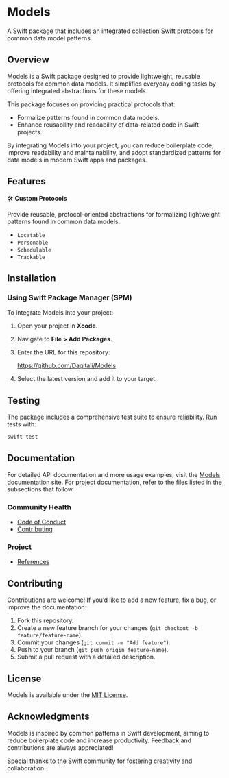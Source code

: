 # Models

A Swift package that includes an integrated collection Swift protocols for common data model
patterns.

## Overview

Models is a Swift package designed to provide lightweight, reusable protocols for common data
models.  It simplifies everyday coding tasks by offering integrated abstractions for these models.

This package focuses on providing practical protocols that:

* Formalize patterns found in common data models.
* Enhance reusability and readability of data-related code in Swift projects.

By integrating Models into your project, you can reduce boilerplate code, improve readability and
maintainability, and adopt standardized patterns for data models in modern Swift apps and packages.

## Features

🛠 **Custom Protocols**

Provide reusable, protocol-oriented abstractions for formalizing lightweight patterns found in
common data models.

* `Locatable`
* `Personable`
* `Schedulable`
* `Trackable`

## Installation

### Using Swift Package Manager (SPM)

To integrate Models into your project:

1. Open your project in **Xcode**.
2. Navigate to **File > Add Packages**.
3. Enter the URL for this repository:

   <https://github.com/Dagitali/Models>

4. Select the latest version and add it to your target.

## Testing

The package includes a comprehensive test suite to ensure reliability.  Run tests with:

```bash
swift test
```

## Documentation

For detailed API documentation and more usage examples, visit the [Models][docs] documentation
site.  For project documentation, refer to the files listed in the subsections that follow.

### Community Health

* [Code of Conduct](CODE_OF_CONDUCT.md)
* [Contributing](CONTRIBUTING.md)

### Project

* [References](REFERENCES.md)

## Contributing

Contributions are welcome!  If you’d like to add a new feature, fix a bug, or improve the
documentation:

1. Fork this repository.
2. Create a new feature branch for your changes (`git checkout -b feature/feature-name`).
3. Commit your changes (`git commit -m "Add feature"`).
4. Push to your branch (`git push origin feature-name`).
5. Submit a pull request with a detailed description.

## License

Models is available under the [MIT License](LICENSE).

## Acknowledgments

Models is inspired by common patterns in Swift development, aiming to reduce boilerplate code and
increase productivity.  Feedback and contributions are always appreciated!

Special thanks to the Swift community for fostering creativity and collaboration.

[docs]: https://dagitali.github.io/Models/documentation/models/
